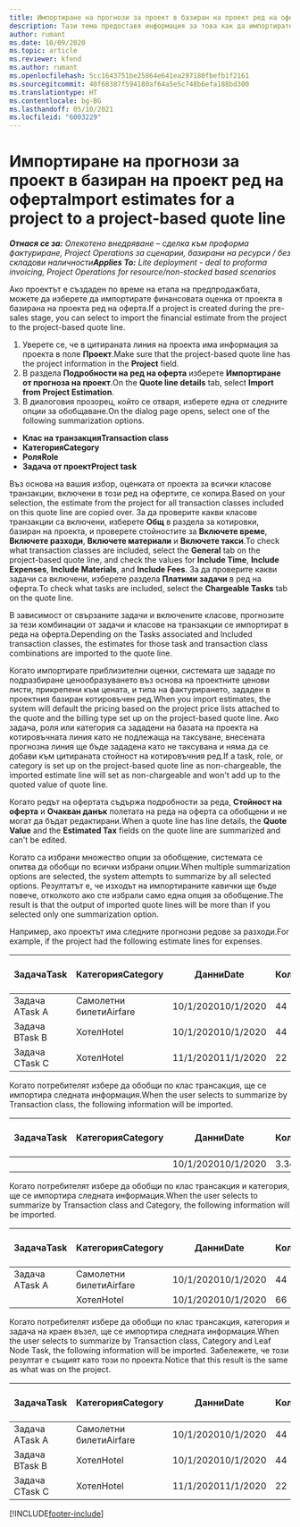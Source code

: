 ```yaml
---
title: Импортиране на прогнози за проект в базиран на проект ред на оферта – олекотено
description: Тази тема предоставя информация за това как да импортирате прогнози от проект в ред на оферта.
author: rumant
ms.date: 10/09/2020
ms.topic: article
ms.reviewer: kfend
ms.author: rumant
ms.openlocfilehash: 5cc1643751be25864e641ea297180fbefb1f2161
ms.sourcegitcommit: 40f68387f594180af64a5e5c748b6efa188bd300
ms.translationtype: HT
ms.contentlocale: bg-BG
ms.lasthandoff: 05/10/2021
ms.locfileid: "6003229"
---
```

# <a name="import-estimates-for-a-project-to-a-project-based-quote-line"></a><span data-ttu-id="80bec-103">Импортиране на прогнози за проект в базиран на проект ред на оферта</span><span class="sxs-lookup"><span data-stu-id="80bec-103">Import estimates for a project to a project-based quote line</span></span> 

<span data-ttu-id="80bec-104">_**Отнася се за:** Олекотено внедряване – сделка към проформа фактуриране, Project Operations за сценарии, базирани на ресурси / без складови наличности_</span><span class="sxs-lookup"><span data-stu-id="80bec-104">_**Applies To:** Lite deployment - deal to proforma invoicing, Project Operations for resource/non-stocked based scenarios_</span></span>

<span data-ttu-id="80bec-105">Ако проектът е създаден по време на етапа на предпродажбата, можете да изберете да импортирате финансовата оценка от проекта в базирана на проекта ред на оферта.</span><span class="sxs-lookup"><span data-stu-id="80bec-105">If a project is created during the pre-sales stage, you can select to import the financial estimate from the project to the project-based quote line.</span></span>

1. <span data-ttu-id="80bec-106">Уверете се, че в цитираната линия на проекта има информация за проекта в поле **Проект**.</span><span class="sxs-lookup"><span data-stu-id="80bec-106">Make sure that the project-based quote line has the project information in the **Project** field.</span></span>
2. <span data-ttu-id="80bec-107">В раздела **Подробности на ред на оферта** изберете **Импортиране от прогноза на проект**.</span><span class="sxs-lookup"><span data-stu-id="80bec-107">On the **Quote line details** tab, select **Import from Project Estimation**.</span></span>
3. <span data-ttu-id="80bec-108">В диалоговия прозорец, който се отваря, изберете една от следните опции за обобщаване.</span><span class="sxs-lookup"><span data-stu-id="80bec-108">On the dialog page opens, select one of the following summarization options.</span></span>

  - <span data-ttu-id="80bec-109">**Клас на транзакция**</span><span class="sxs-lookup"><span data-stu-id="80bec-109">**Transaction class**</span></span>
  - <span data-ttu-id="80bec-110">**Категория**</span><span class="sxs-lookup"><span data-stu-id="80bec-110">**Category**</span></span>
  - <span data-ttu-id="80bec-111">**Роля**</span><span class="sxs-lookup"><span data-stu-id="80bec-111">**Role**</span></span> 
  - <span data-ttu-id="80bec-112">**Задача от проект**</span><span class="sxs-lookup"><span data-stu-id="80bec-112">**Project task**</span></span>

<span data-ttu-id="80bec-113">Въз основа на вашия избор, оценката от проекта за всички класове транзакции, включени в този ред на офертите, се копира.</span><span class="sxs-lookup"><span data-stu-id="80bec-113">Based on your selection, the estimate from the project for all transaction classes included on this quote line are copied over.</span></span> <span data-ttu-id="80bec-114">За да проверите какви класове транзакции са включени, изберете **Общ** в раздела за котировки, базиран на проекта, и проверете стойностите за **Включете време**, **Включете разходи**, **Включете материали** и **Включете такси**.</span><span class="sxs-lookup"><span data-stu-id="80bec-114">To check what transaction classes are included, select the **General** tab on the project-based quote line, and check the values for **Include Time**, **Include Expenses**, **Include Materials**, and **Include Fees**.</span></span>  <span data-ttu-id="80bec-115">За да проверите какви задачи са включени, изберете раздела **Платими задачи** в ред на оферта.</span><span class="sxs-lookup"><span data-stu-id="80bec-115">To check what tasks are included, select the **Chargeable Tasks** tab on the quote line.</span></span>

<span data-ttu-id="80bec-116">В зависимост от свързаните задачи и включените класове, прогнозите за тези комбинации от задачи и класове на транзакции се импортират в реда на оферта.</span><span class="sxs-lookup"><span data-stu-id="80bec-116">Depending on the Tasks associated and Included transaction classes, the estimates for those task and transaction class combinations are imported to the quote line.</span></span>

<span data-ttu-id="80bec-117">Когато импортирате приблизителни оценки, системата ще зададе по подразбиране ценообразуването въз основа на проектните ценови листи, прикрепени към цената, и типа на фактурирането, зададен в проектния базиран котировъчен ред.</span><span class="sxs-lookup"><span data-stu-id="80bec-117">When you import estimates, the system will default the pricing based on the project price lists attached to the quote and the billing type set up on the project-based quote line.</span></span> <span data-ttu-id="80bec-118">Ако задача, роля или категория са зададени на базата на проекта на котировъчната линия като не подлежаща на таксуване, внесената прогнозна линия ще бъде зададена като не таксувана и няма да се добави към цитираната стойност на котировъчния ред.</span><span class="sxs-lookup"><span data-stu-id="80bec-118">If a task, role, or category is set up on the project-based quote line as non-chargeable, the imported estimate line will set as non-chargeable and won't add up to the quoted value of quote line.</span></span>

<span data-ttu-id="80bec-119">Когато редът на офертата съдържа подробности за реда, **Стойност на оферта** и **Очакван данък** полетата на реда на оферта са обобщени и не могат да бъдат редактирани.</span><span class="sxs-lookup"><span data-stu-id="80bec-119">When a quote line has line details, the **Quote Value** and the **Estimated Tax** fields on the quote line are summarized and can't be edited.</span></span>

<span data-ttu-id="80bec-120">Когато са избрани множество опции за обобщение, системата се опитва да обобщи по всички избрани опции.</span><span class="sxs-lookup"><span data-stu-id="80bec-120">When multiple summarization options are selected, the system attempts to summarize by all selected options.</span></span> <span data-ttu-id="80bec-121">Резултатът е, че изходът на импортираните кавички ще бъде повече, отколкото ако сте избрали само една опция за обобщение.</span><span class="sxs-lookup"><span data-stu-id="80bec-121">The result is that the output of imported quote lines will be more than if you selected only one summarization option.</span></span>

<span data-ttu-id="80bec-122">Например, ако проектът има следните прогнозни редове за разходи.</span><span class="sxs-lookup"><span data-stu-id="80bec-122">For example, if the project had the following estimate lines for expenses.</span></span>

| <span data-ttu-id="80bec-123">Задача</span><span class="sxs-lookup"><span data-stu-id="80bec-123">Task</span></span> | <span data-ttu-id="80bec-124">Категория</span><span class="sxs-lookup"><span data-stu-id="80bec-124">Category</span></span> | <span data-ttu-id="80bec-125">Данни</span><span class="sxs-lookup"><span data-stu-id="80bec-125">Date</span></span> | <span data-ttu-id="80bec-126">Количество</span><span class="sxs-lookup"><span data-stu-id="80bec-126">Quantity</span></span> | <span data-ttu-id="80bec-127">Единична цена</span><span class="sxs-lookup"><span data-stu-id="80bec-127">Unit price</span></span> | <span data-ttu-id="80bec-128">Количество</span><span class="sxs-lookup"><span data-stu-id="80bec-128">Amount</span></span> |
| --- | --- | --- | --- | --- | --- |
| <span data-ttu-id="80bec-129">Задача А</span><span class="sxs-lookup"><span data-stu-id="80bec-129">Task A</span></span> | <span data-ttu-id="80bec-130">Самолетни билети</span><span class="sxs-lookup"><span data-stu-id="80bec-130">Airfare</span></span> | <span data-ttu-id="80bec-131">10/1/2020</span><span class="sxs-lookup"><span data-stu-id="80bec-131">10/1/2020</span></span> | <span data-ttu-id="80bec-132">4</span><span class="sxs-lookup"><span data-stu-id="80bec-132">4</span></span> | <span data-ttu-id="80bec-133">400</span><span class="sxs-lookup"><span data-stu-id="80bec-133">400</span></span> | <span data-ttu-id="80bec-134">1600</span><span class="sxs-lookup"><span data-stu-id="80bec-134">1600</span></span> |
| <span data-ttu-id="80bec-135">Задача B</span><span class="sxs-lookup"><span data-stu-id="80bec-135">Task B</span></span> | <span data-ttu-id="80bec-136">Хотел</span><span class="sxs-lookup"><span data-stu-id="80bec-136">Hotel</span></span> | <span data-ttu-id="80bec-137">10/1/2020</span><span class="sxs-lookup"><span data-stu-id="80bec-137">10/1/2020</span></span> | <span data-ttu-id="80bec-138">4</span><span class="sxs-lookup"><span data-stu-id="80bec-138">4</span></span> | <span data-ttu-id="80bec-139">200</span><span class="sxs-lookup"><span data-stu-id="80bec-139">200</span></span> | <span data-ttu-id="80bec-140">800</span><span class="sxs-lookup"><span data-stu-id="80bec-140">800</span></span> |
| <span data-ttu-id="80bec-141">Задача C</span><span class="sxs-lookup"><span data-stu-id="80bec-141">Task C</span></span> | <span data-ttu-id="80bec-142">Хотел</span><span class="sxs-lookup"><span data-stu-id="80bec-142">Hotel</span></span> | <span data-ttu-id="80bec-143">11/1/2020</span><span class="sxs-lookup"><span data-stu-id="80bec-143">11/1/2020</span></span> | <span data-ttu-id="80bec-144">2</span><span class="sxs-lookup"><span data-stu-id="80bec-144">2</span></span> | <span data-ttu-id="80bec-145">200</span><span class="sxs-lookup"><span data-stu-id="80bec-145">200</span></span> | <span data-ttu-id="80bec-146">400</span><span class="sxs-lookup"><span data-stu-id="80bec-146">400</span></span> |

<span data-ttu-id="80bec-147">Когато потребителят избере да обобщи по клас трансакция, ще се импортира следната информация.</span><span class="sxs-lookup"><span data-stu-id="80bec-147">When the user selects to summarize by Transaction class, the following information will be imported.</span></span>

| <span data-ttu-id="80bec-148">Задача</span><span class="sxs-lookup"><span data-stu-id="80bec-148">Task</span></span> | <span data-ttu-id="80bec-149">Категория</span><span class="sxs-lookup"><span data-stu-id="80bec-149">Category</span></span> | <span data-ttu-id="80bec-150">Данни</span><span class="sxs-lookup"><span data-stu-id="80bec-150">Date</span></span> | <span data-ttu-id="80bec-151">Количество</span><span class="sxs-lookup"><span data-stu-id="80bec-151">Quantity</span></span> | <span data-ttu-id="80bec-152">Единична цена</span><span class="sxs-lookup"><span data-stu-id="80bec-152">Unit price</span></span> | <span data-ttu-id="80bec-153">Количество</span><span class="sxs-lookup"><span data-stu-id="80bec-153">Amount</span></span> |
| --- | --- | --- | --- | --- | --- |
|||<span data-ttu-id="80bec-154">10/1/2020</span><span class="sxs-lookup"><span data-stu-id="80bec-154">10/1/2020</span></span> | <span data-ttu-id="80bec-155">3.34</span><span class="sxs-lookup"><span data-stu-id="80bec-155">3.34</span></span> | <span data-ttu-id="80bec-156">840</span><span class="sxs-lookup"><span data-stu-id="80bec-156">840</span></span> | <span data-ttu-id="80bec-157">2800</span><span class="sxs-lookup"><span data-stu-id="80bec-157">2800</span></span> |

<span data-ttu-id="80bec-158">Когато потребителят избере да обобщи по клас трансакция и категория, ще се импортира следната информация.</span><span class="sxs-lookup"><span data-stu-id="80bec-158">When the user selects to summarize by Transaction class and Category, the following information will be imported.</span></span>

| <span data-ttu-id="80bec-159">Задача</span><span class="sxs-lookup"><span data-stu-id="80bec-159">Task</span></span> | <span data-ttu-id="80bec-160">Категория</span><span class="sxs-lookup"><span data-stu-id="80bec-160">Category</span></span> | <span data-ttu-id="80bec-161">Данни</span><span class="sxs-lookup"><span data-stu-id="80bec-161">Date</span></span> | <span data-ttu-id="80bec-162">Количество</span><span class="sxs-lookup"><span data-stu-id="80bec-162">Quantity</span></span> | <span data-ttu-id="80bec-163">Единична цена</span><span class="sxs-lookup"><span data-stu-id="80bec-163">Unit price</span></span> | <span data-ttu-id="80bec-164">Количество</span><span class="sxs-lookup"><span data-stu-id="80bec-164">Amount</span></span> |
| --- | --- | --- | --- | --- | --- |
| <span data-ttu-id="80bec-165">Задача А</span><span class="sxs-lookup"><span data-stu-id="80bec-165">Task A</span></span> | <span data-ttu-id="80bec-166">Самолетни билети</span><span class="sxs-lookup"><span data-stu-id="80bec-166">Airfare</span></span> | <span data-ttu-id="80bec-167">10/1/2020</span><span class="sxs-lookup"><span data-stu-id="80bec-167">10/1/2020</span></span> | <span data-ttu-id="80bec-168">4</span><span class="sxs-lookup"><span data-stu-id="80bec-168">4</span></span> | <span data-ttu-id="80bec-169">400</span><span class="sxs-lookup"><span data-stu-id="80bec-169">400</span></span> | <span data-ttu-id="80bec-170">1600</span><span class="sxs-lookup"><span data-stu-id="80bec-170">1600</span></span> |
| | <span data-ttu-id="80bec-171">Хотел</span><span class="sxs-lookup"><span data-stu-id="80bec-171">Hotel</span></span> | <span data-ttu-id="80bec-172">10/1/2020</span><span class="sxs-lookup"><span data-stu-id="80bec-172">10/1/2020</span></span> | <span data-ttu-id="80bec-173">6</span><span class="sxs-lookup"><span data-stu-id="80bec-173">6</span></span> | <span data-ttu-id="80bec-174">200</span><span class="sxs-lookup"><span data-stu-id="80bec-174">200</span></span> | <span data-ttu-id="80bec-175">1200</span><span class="sxs-lookup"><span data-stu-id="80bec-175">1200</span></span> |

<span data-ttu-id="80bec-176">Когато потребителят избере да обобщи по клас трансакция, категория и задача на краен възел, ще се импортира следната информация.</span><span class="sxs-lookup"><span data-stu-id="80bec-176">When the user selects to summarize by Transaction class, Category and Leaf Node Task, the following information will be imported.</span></span> <span data-ttu-id="80bec-177">Забележете, че този резултат е същият като този по проекта.</span><span class="sxs-lookup"><span data-stu-id="80bec-177">Notice that this result is the same as what was on the project.</span></span>

| <span data-ttu-id="80bec-178">Задача</span><span class="sxs-lookup"><span data-stu-id="80bec-178">Task</span></span> | <span data-ttu-id="80bec-179">Категория</span><span class="sxs-lookup"><span data-stu-id="80bec-179">Category</span></span> | <span data-ttu-id="80bec-180">Данни</span><span class="sxs-lookup"><span data-stu-id="80bec-180">Date</span></span> | <span data-ttu-id="80bec-181">Количество</span><span class="sxs-lookup"><span data-stu-id="80bec-181">Quantity</span></span> | <span data-ttu-id="80bec-182">Единична цена</span><span class="sxs-lookup"><span data-stu-id="80bec-182">Unit price</span></span> | <span data-ttu-id="80bec-183">Количество</span><span class="sxs-lookup"><span data-stu-id="80bec-183">Amount</span></span> |
| --- | --- | --- | --- | --- | --- |
| <span data-ttu-id="80bec-184">Задача А</span><span class="sxs-lookup"><span data-stu-id="80bec-184">Task A</span></span> | <span data-ttu-id="80bec-185">Самолетни билети</span><span class="sxs-lookup"><span data-stu-id="80bec-185">Airfare</span></span> | <span data-ttu-id="80bec-186">10/1/2020</span><span class="sxs-lookup"><span data-stu-id="80bec-186">10/1/2020</span></span> | <span data-ttu-id="80bec-187">4</span><span class="sxs-lookup"><span data-stu-id="80bec-187">4</span></span> | <span data-ttu-id="80bec-188">400</span><span class="sxs-lookup"><span data-stu-id="80bec-188">400</span></span> | <span data-ttu-id="80bec-189">1600</span><span class="sxs-lookup"><span data-stu-id="80bec-189">1600</span></span> |
| <span data-ttu-id="80bec-190">Задача B</span><span class="sxs-lookup"><span data-stu-id="80bec-190">Task B</span></span> | <span data-ttu-id="80bec-191">Хотел</span><span class="sxs-lookup"><span data-stu-id="80bec-191">Hotel</span></span> | <span data-ttu-id="80bec-192">10/1/2020</span><span class="sxs-lookup"><span data-stu-id="80bec-192">10/1/2020</span></span> | <span data-ttu-id="80bec-193">4</span><span class="sxs-lookup"><span data-stu-id="80bec-193">4</span></span> | <span data-ttu-id="80bec-194">200</span><span class="sxs-lookup"><span data-stu-id="80bec-194">200</span></span> | <span data-ttu-id="80bec-195">800</span><span class="sxs-lookup"><span data-stu-id="80bec-195">800</span></span> |
| <span data-ttu-id="80bec-196">Задача C</span><span class="sxs-lookup"><span data-stu-id="80bec-196">Task C</span></span> | <span data-ttu-id="80bec-197">Хотел</span><span class="sxs-lookup"><span data-stu-id="80bec-197">Hotel</span></span> | <span data-ttu-id="80bec-198">11/1/2020</span><span class="sxs-lookup"><span data-stu-id="80bec-198">11/1/2020</span></span> | <span data-ttu-id="80bec-199">2</span><span class="sxs-lookup"><span data-stu-id="80bec-199">2</span></span> | <span data-ttu-id="80bec-200">200</span><span class="sxs-lookup"><span data-stu-id="80bec-200">200</span></span> | <span data-ttu-id="80bec-201">400</span><span class="sxs-lookup"><span data-stu-id="80bec-201">400</span></span> |


[!INCLUDE[footer-include](../../includes/footer-banner.md)]
